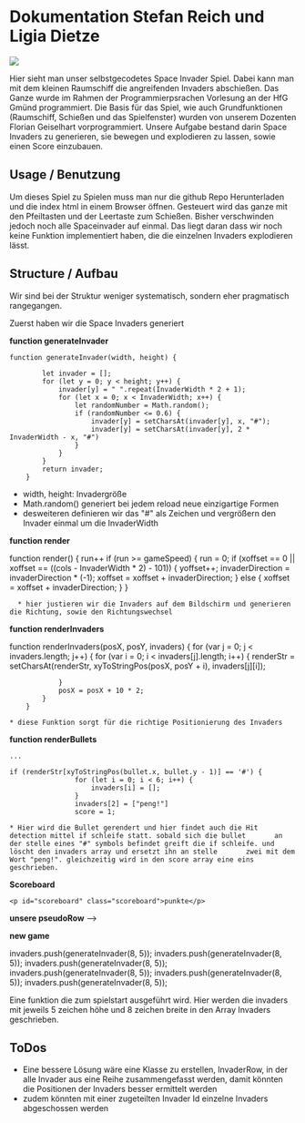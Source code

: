 # Dokumentation Stefan Reich und Ligia Dietze 

<img src="screenshot.png"/>

Hier sieht man unser selbstgecodetes Space Invader Spiel. Dabei kann man mit dem kleinen Raumschiff die angreifenden Invaders abschießen. Das Ganze wurde im Rahmen der Programmierpsrachen Vorlesung an der HfG Gmünd programmiert. 
Die Basis für das Spiel, wie auch Grundfunktionen (Raumschiff, Schießen und das Spielfenster) wurden von unserem Dozenten Florian Geiselhart vorprogrammiert. Unsere Aufgabe bestand darin Space Invaders zu generieren, sie bewegen und explodieren zu lassen, sowie einen Score einzubauen.

## Usage / Benutzung

Um dieses Spiel zu Spielen muss man nur die github Repo Herunterladen und die index html in einem Browser öffnen. 
Gesteuert wird das ganze mit den Pfeiltasten und der Leertaste zum Schießen. Bisher verschwinden jedoch noch alle Spaceinvader auf einmal. Das liegt daran dass wir noch keine Funktion implementiert haben, die die einzelnen Invaders explodieren lässt. 

## Structure / Aufbau

Wir sind bei der Struktur weniger systematisch, sondern eher pragmatisch rangegangen. 


Zuerst haben wir die Space Invaders generiert

**function generateInvader**

	function generateInvader(width, height) {

			let invader = [];
			for (let y = 0; y < height; y++) {
				invader[y] = " ".repeat(InvaderWidth * 2 + 1);
				for (let x = 0; x < InvaderWidth; x++) {
					let randomNumber = Math.random();
					if (randomNumber <= 0.6) {
						invader[y] = setCharsAt(invader[y], x, "#");
						invader[y] = setCharsAt(invader[y], 2 * InvaderWidth - x, "#")
					}
				}
			}
			return invader;
		}

* width, height: Invadergröße
* Math.random() generiert bei jedem reload neue einzigartige Formen
* desweiteren definieren wir das "#" als Zeichen und vergrößern den Invader einmal um die InvaderWidth

**function render**

function render() {
			run++
			if (run >= gameSpeed) {
				run = 0;
				if (xoffset == 0 || xoffset == ((cols - InvaderWidth * 2) - 101)) {
					yoffset++;
					invaderDirection = invaderDirection * (-1);
					xoffset = xoffset + invaderDirection;
				} else {
					xoffset = xoffset + invaderDirection;
				}
			}

      * hier justieren wir die Invaders auf dem Bildschirm und generieren die Richtung, sowie den Richtungswechsel 

**function renderInvaders**

function renderInvaders(posX, posY, invaders) {
			for (var j = 0; j < invaders.length; j++) {
				for (var i = 0; i < invaders[j].length; i++) {
					renderStr = setCharsAt(renderStr, xyToStringPos(posX, posY + i), invaders[j][i]);

				}
				posX = posX + 10 * 2;
			}
		}

    * diese Funktion sorgt für die richtige Positionierung des Invaders

**function renderBullets**

    ...

    if (renderStr[xyToStringPos(bullet.x, bullet.y - 1)] == '#') {
					for (let i = 0; i < 6; i++) {
						invaders[i] = [];
					}
					invaders[2] = ["peng!"]
					score = 1; 

    * Hier wird die Bullet gerendert und hier findet auch die Hit detection mittel if schleife statt. sobald sich die bullet       an der stelle eines "#" symbols befindet greift die if schleife. und löscht den invaders array und ersetzt ihn an stelle       zwei mit dem Wort "peng!". gleichzeitig wird in den score array eine eins geschrieben.



**Scoreboard**

	<p id="scoreboard" class="scoreboard">punkte</p>


**unsere pseudoRow** -->

**new game**

   invaders.push(generateInvader(8, 5));
			invaders.push(generateInvader(8, 5));
			invaders.push(generateInvader(8, 5));
			invaders.push(generateInvader(8, 5));
			invaders.push(generateInvader(8, 5));
			invaders.push(generateInvader(8, 5));

Eine funktion die zum spielstart ausgeführt wird. Hier werden die invaders mit jeweils 5 zeichen höhe und 8 zeichen breite in den Array Invaders geschrieben.


## ToDos

* Eine bessere Lösung wäre eine Klasse zu erstellen, InvaderRow, in der alle Invader aus eine Reihe
zusammengefasst werden, damit könnten die Positionen der Invaders besser ermittelt werden
* zudem könnten mit einer zugeteilten Invader Id einzelne Invaders abgeschossen werden
